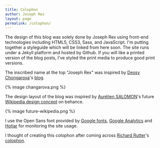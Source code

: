 ```yaml
---
title: Colophon
author: Joseph Rex
layout: page
permalink: /colophon/
---
```


The design of this blog was solely done by Joseph Rex using front-end technologies including HTML5, CSS3, Sass, and JavaScript. I'm putting together a styleguide which will be linked from here soon. The site runs under a Jekyll platform and hosted by Github. If you will like a printed version of the blog posts, I've styled the print media to produce good print versions.

The inscribed name at the top "Joseph Rex" was inspired by [Dessy Chongarova][1]'s [blog][2].

{% image changarova.png %}

The design layout of the blog was inspired by [Aurélien SALOMON][7]'s future [Wikipedia design concept][8] on behance.

{% image future-wikipedia.png %}

I use the Open Sans font provided by [Google fonts][3], [Google Analytics][4] and [Hotjar][9] for monitoring the site usage.

I thought of creating this colophon after coming across [Richard Rutter][5]'s [colophon][6].

[1]: http://twitter.com/des_cho
[2]: http://chongarova.com/
[3]: http://google.com/fonts
[4]: http://analytics.google.com
[5]: http://twitter.com/clagnut
[6]: http://clagnut.com/colophon
[7]: https://www.behance.net/aureliensalomon
[8]: https://www.behance.net/gallery/16113317/Wikipedia-concept
[9]: http://www.hotjar.com/